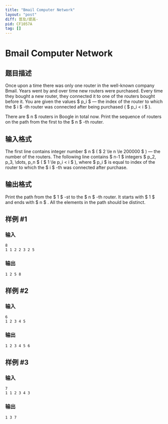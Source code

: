 ```yaml
---
title: "Bmail Computer Network"
layout: "post"
diff: 普及/提高-
pid: CF1057A
tag: []
---
```


# Bmail Computer Network

## 题目描述

Once upon a time there was only one router in the well-known company Bmail. Years went by and over time new routers were purchased. Every time they bought a new router, they connected it to one of the routers bought before it. You are given the values $ p_i $ — the index of the router to which the $ i $ -th router was connected after being purchased ( $ p_i < i $ ).

There are $ n $ routers in Boogle in total now. Print the sequence of routers on the path from the first to the $ n $ -th router.

## 输入格式

The first line contains integer number $ n $ ( $ 2 \le n \le 200000 $ ) — the number of the routers. The following line contains $ n-1 $ integers $ p_2, p_3, \dots, p_n $ ( $ 1 \le p_i < i $ ), where $ p_i $ is equal to index of the router to which the $ i $ -th was connected after purchase.

## 输出格式

Print the path from the $ 1 $ -st to the $ n $ -th router. It starts with $ 1 $ and ends with $ n $ . All the elements in the path should be distinct.

## 样例 #1

### 输入

```
8
1 1 2 2 3 2 5

```

### 输出

```
1 2 5 8 
```

## 样例 #2

### 输入

```
6
1 2 3 4 5

```

### 输出

```
1 2 3 4 5 6 
```

## 样例 #3

### 输入

```
7
1 1 2 3 4 3

```

### 输出

```
1 3 7 
```

